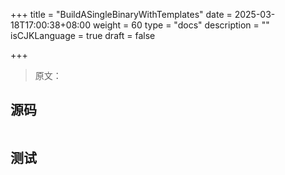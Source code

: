 +++
title = "BuildASingleBinaryWithTemplates"
date = 2025-03-18T17:00:38+08:00
weight = 60
type = "docs"
description = ""
isCJKLanguage = true
draft = false

+++

> 原文：

## 源码

```go

```



## 测试

```powershell

```

